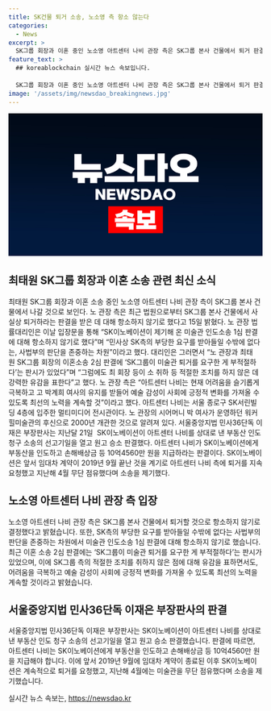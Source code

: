```yaml
---
title: SK건물 퇴거 소송, 노소영 측 항소 않는다
categories:
  - News
excerpt: >
  SK그룹 회장과 이혼 중인 노소영 아트센터 나비 관장 측은 SK그룹 본사 건물에서 퇴거 판결에 대해 항소하지 않기로 결정했다. 노 관장의 법률대리인은 SK측의 요구를 받아들일 수 밖에 없다며 판결을 존중한다고 밝혔으며, 최회장 등의 적절한 조치를 취하지 않아 유감을 표했다. 아트센터 나비는 SK서린빌딩 4층에 위치한 멀티미디어 전시관으로, SK이노베이션과의 부동산 인도 청구 소송에서 원고 승소 판결을 받았다.
feature_text: >
  ## koreablockchain 실시간 뉴스 속보입니다.

  SK그룹 회장과 이혼 중인 노소영 아트센터 나비 관장 측은 SK그룹 본사 건물에서 퇴거 판결에 대해 항소하지 않기로 결정했다. 노 관장의 법률대리인은 SK측의 요구를 받아들일 수 밖에 없다며 판결을 존중한다고 밝혔으며, 최회장 등의 적절한 조치를 취하지 않아 유감을 표했다. 아트센터 나비는 SK서린빌딩 4층에 위치한 멀티미디어 전시관으로, SK이노베이션과의 부동산 인도 청구 소송에서 원고 승소 판결을 받았다.
image: '/assets/img/newsdao_breakingnews.jpg'
---
```


<p><img src="/assets/img/newsdao_breakingnews.jpg" alt="koreablockchain 속보" /></p>

<h2 data-ke-size="size26">최태원 SK그룹 회장과 이혼 소송 관련 최신 소식</h2>

<p data-ke-size="size16">최태원 SK그룹 회장과 이혼 소송 중인 노소영 아트센터 나비 관장 측이 SK그룹 본사 건물에서 나갈 것으로 보인다. 노 관장 측은 최근 법원으로부터 SK그룹 본사 건물에서 사실상 퇴거하라는 판결을 받은 데 대해 항소하지 않기로 했다고 15일 밝혔다. 노 관장 법률대리인은 이날 입장문을 통해 “SK이노베이션이 제기해 온 미술관 인도소송 1심 판결에 대해 항소하지 않기로 했다”며 “민사상 SK측의 부당한 요구를 받아들일 수밖에 없다는, 사법부의 판단을 존중하는 차원”이라고 했다. 대리인은 그러면서 “노 관장과 최태원 SK그룹 회장의 이혼소송 2심 판결에 ‘SK그룹이 미술관 퇴거를 요구한 게 부적절하다’는 판시가 있었다”며 “그럼에도 최 회장 등이 소 취하 등 적절한 조치를 하지 않은 데 강력한 유감을 표한다”고 했다. 노 관장 측은 “아트센터 나비는 현재 어려움을 슬기롭게 극복하고 고 박계희 여사의 유지를 받들어 예술 감성이 사회에 긍정적 변화를 가져올 수 있도록 최선의 노력을 계속할 것”이라고 했다. 아트센터 나비는 서울 종로구 SK서린빌딩 4층에 입주한 멀티미디어 전시관이다. 노 관장의 시어머니 박 여사가 운영하던 워커힐미술관의 후신으로 2000년 개관한 것으로 알려져 있다. 서울중앙지법 민사36단독 이재은 부장판사는 지난달 21일  SK이노베이션이 아트센터 나비를 상대로 낸 부동산 인도 청구 소송의 선고기일을 열고 원고 승소 판결했다. 아트센터 나비가 SK이노베이션에게 부동산을 인도하고 손해배상금 등 10억4560만 원을 지급하라는 판결이다. SK이노베이션은 앞서 임대차 계약이 2019년 9월 끝난 것을 계기로 아트센터 나비 측에 퇴거를 지속 요청했고 지난해 4월 무단 점유했다며 소송을 제기했다.</p>

<h2 data-ke-size="size26">노소영 아트센터 나비 관장 측 입장</h2>

<p data-ke-size="size16">노소영 아트센터 나비 관장 측은 SK그룹 본사 건물에서 퇴거할 것으로 항소하지 않기로 결정했다고 밝혔습니다. 또한, SK측의 부당한 요구를 받아들일 수밖에 없다는 사법부의 판단을 존중하는 차원에서 미술관 인도소송 1심 판결에 대해 항소하지 않기로 했습니다. 최근 이혼 소송 2심 판결에는 ‘SK그룹이 미술관 퇴거를 요구한 게 부적절하다’는 판시가 있었으며, 이에 SK그룹 측의 적절한 조치를 취하지 않은 점에 대해 유감을 표하면서도, 어려움을 극복하고 예술 감성이 사회에 긍정적 변화를 가져올 수 있도록 최선의 노력을 계속할 것이라고 밝혔습니다.</p>

<h2 data-ke-size="size26">서울중앙지법 민사36단독 이재은 부장판사의 판결</h2>

<p data-ke-size="size16">서울중앙지법 민사36단독 이재은 부장판사는 SK이노베이션이 아트센터 나비를 상대로 낸 부동산 인도 청구 소송의 선고기일을 열고 원고 승소 판결했습니다. 판결에 따르면, 아트센터 나비는 SK이노베이션에게 부동산을 인도하고 손해배상금 등 10억4560만 원을 지급해야 합니다. 이에 앞서 2019년 9월에 임대차 계약이 종료된 이후 SK이노베이션은 계속적으로 퇴거를 요청했고, 지난해 4월에는 미술관을 무단 점유했다며 소송을 제기했습니다.</p>
실시간 뉴스 속보는, <a href="https://newsdao.kr" rel="dofollow">https://newsdao.kr</a>



